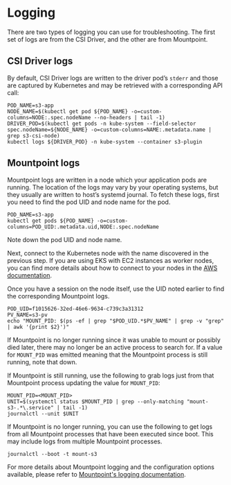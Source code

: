 # Logging

There are two types of logging you can use for troubleshooting. The first set of logs are from the CSI Driver, and the other are from Mountpoint.

## CSI Driver logs

By default, CSI Driver logs are written to the driver pod’s `stderr` and those are captured by Kubernetes and may be retrieved with a corresponding API call:

    POD_NAME=s3-app
    NODE_NAME=$(kubectl get pod ${POD_NAME} -o=custom-columns=NODE:.spec.nodeName --no-headers | tail -1)
    DRIVER_POD=$(kubectl get pods -n kube-system --field-selector spec.nodeName=${NODE_NAME} -o=custom-columns=NAME:.metadata.name | grep s3-csi-node)
    kubectl logs ${DRIVER_POD} -n kube-system --container s3-plugin

## Mountpoint logs

Mountpoint logs are written in a node which your application pods are running. The location of the logs may vary by your operating systems, but they usually are written to host’s systemd journal. To fetch these logs, first you need to find the pod UID and node name for the pod.

    POD_NAME=s3-app
    kubectl get pods ${POD_NAME} -o=custom-columns=POD_UID:.metadata.uid,NODE:.spec.nodeName

Note down the pod UID and node name.

Next, connect to the Kubernetes node with the name discovered in the previous step. If you are using EKS with EC2 instances as worker nodes, you can find more details about how to connect to your nodes in the [AWS documentation](https://docs.aws.amazon.com/AWSEC2/latest/UserGuide/connect-to-linux-instance.html).

Once you have a session on the node itself, use the UID noted earlier to find the corresponding Mountpoint logs.

    POD_UID=f1015626-32ed-46e6-9634-c739c3a31312
    PV_NAME=s3-pv
    echo "MOUNT_PID: $(ps -ef | grep "$POD_UID.*$PV_NAME" | grep -v "grep" | awk '{print $2}')"

If Mountpoint is no longer running since it was unable to mount or possibly died later, there may no longer be an active process to search for. If a value for `MOUNT_PID` was emitted meaning that the Mountpoint process is still running, note that down.

If Mountpoint is still running, use the following to grab logs just from that Mountpoint process updating the value for `MOUNT_PID`:

    MOUNT_PID=<MOUNT_PID>
    UNIT=$(systemctl status $MOUNT_PID | grep --only-matching "mount-s3-.*\.service" | tail -1)
    journalctl --unit $UNIT

If Mountpoint is no longer running, you can use the following to get logs from all Mountpoint processes that have been executed since boot. This may include logs from multiple Mountpoint processes.

    journalctl --boot -t mount-s3

For more details about Mountpoint logging and the configuration options available, please refer to [Mountpoint's logging documentation](https://github.com/awslabs/mountpoint-s3/blob/main/doc/LOGGING.md).